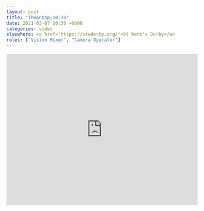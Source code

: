 ```yaml
---
layout: post
title: "The&nbsp;10:30"
date: 2021-03-07 10:30 +0000
categories: video
elsewhere: <a href="https://stwderby.org/">St Werb's Derby</a>
roles: ["Vision Mixer", "Camera Operator"]
---
```


<iframe width="100%" height="400em" src="https://www.youtube.com/embed/gTFCpD41Wq0" frameborder="0" allow="accelerometer; autoplay; clipboard-write; encrypted-media; gyroscope; picture-in-picture" allowfullscreen></iframe>